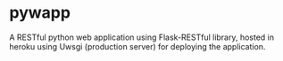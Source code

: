 # pywapp
A RESTful python web application using Flask-RESTful library, hosted in heroku using Uwsgi (production server) for deploying the application.
